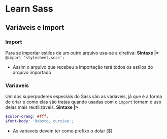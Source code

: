 # Learn Sass


## Variáveis e Import

### Import
Para se importar estilos de um outro arquivo usa-se a diretiva: 
**Sintaxe |>** 
`@import 'stylesheet.scss';`
- Assim o arquivo que recebeu a importação terá todos os estilos do arquivo importado

### Variaveis
Um dos superpoderes especiais do Sass são as variaveis, já que é a forma de criar e como elas são tratas quando usadas com o `import` tornam o uso delas mais reutilizaveis.
**Sintaxe |>** 
```scss
$color-orang: #fff;
$font-body: 'Roboto, cursive';
```
- As variaveis devem ter como prefixo o dolar ($)
